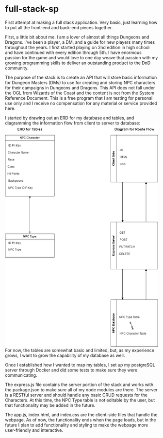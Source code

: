 # full-stack-sp
First attempt at making a full stack application. Very basic, just learning how to put all the front-end and back-end pieces together.

First, a little bit about me. I am a lover of almost all things Dungeons and Dragons. I've been a player, a DM, and a guide for new players many times throughout the years. I first started playing on 2nd edition in high school and have continued with every edition through 5th. I have enormous passion for the game and would love to one day weave that passion with my growing programming skills to deliver an outstanding product to the DnD community.

The purpose of the stack is to create an API that will store basic information for Dungeon Masters (DMs) to use for creating and storing NPC characters for their campaigns in Dungeons and Dragons. This API does not fall under the OGL from Wizards of the Coast and the content is not from the System Reference Document. This is a free program that I am testing for personal use only and I receive no compensation for any material or service provided here.

I started by drawing out an ERD for my database and tables, and diagramming the information flow from client to server to database:
![ERD and Route Flow](./Full-Stack-SP-ERD-and-Route-Flow.png)
For now, the tables are somewhat basic and limited, but, as my experience grows, I want to grow the capability of my database as well.

Once I established how I wanted to map my tables, I set up my postgreSQL server through Docker and did some tests to make sure they were communicating.

The express.js file contains the server portion of the stack and works with the package.json to make sure all of my node modules are there. The server is a RESTful server and should handle any basic CRUD requests for the Characters. At this time, the NPC Type table is not editable by the user, but that functionality may be added in the future.

The app.js, index.html, and index.css are the client-side files that handle the webpage. As of now, the functionality ends when the page loads, but in the future I plan to add functionality and styling to make the webpage more user-friendly and interactive.
